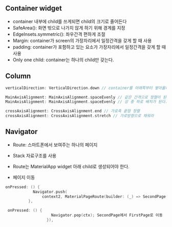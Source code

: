 ## Container widget
- container 내부에 child를 쓰게되면 child의 크기로 줄어든다
- SafeArea(): 화면 밖으로 나가지 않게 하기 위해 경계를 지정
- EdgeInsets.symmetric(): 좌우간격 편하게 조절
- Margin: container가 screen의 가장자리에서 일정간격을 갖게 할 때 사용
- padding: container가 포함하고 있는 요소가 가장자리에서 일정간격을 갖게 할 때 사용
- Only one child: container는 하나의 child만 갖는다.

## Column
```c
verticalDirection: VerticalDirection.down // container를 아래쪽부터 쌓아올리게하는 것
```

```c
MainAxisAlignment: MainAxisAlignment.spaceEvenly // 같은 간격으로 정렬이 된다.
MainAxisAlignment: MainAxisAlignment.spaceEvenly // 상 중 하로 배치가 된다.
```

```c 
crossAxisAlignment: CrossAxisAlignment.end // 가로축 끝점 정렬
crossAxisAlignment: CrossAxisAlignment.stretch // 가로방향으로 채워라
```
## Navigator
- Route: 스마트폰에서 보여주는 하나의 페이지
- Stack 자료구조를 사용
- Route는 MaterialApp widget 아래 child로 생성되어야 한다.

- 페이지 이동

```c
onPressed: () {
            Navigator.push(
                context2, MaterialPageRoute(builder: (_) => SecondPage())); // FirstPage에서 SecondPage로 이동
          },
```

```c
 onPressed: () {
                    Navigator.pop(ctx); SecondPage에서 FirstPage로 이동
                  }),
```

